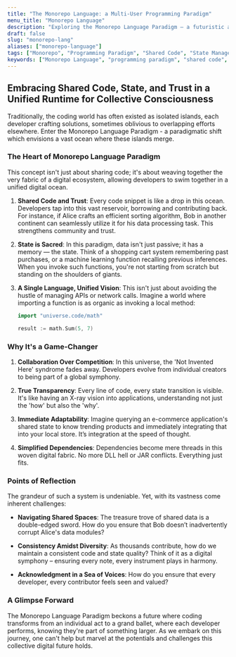 ```yaml
---
title: "The Monorepo Language: a Multi-User Programming Paradigm"
menu_title: "Monorepo Language"
description: "Exploring the Monorepo Language Paradigm — a futuristic arena where code isn’t just written but is collaboratively shared, run, and evolved, emphasizing that data is as integral as code."
draft: false
slug: "monorepo-lang"
aliases: ["monorepo-language"]
tags: ["Monorepo", "Programming Paradigm", "Shared Code", "State Management", "Trust", "Collaboration"]
keywords: ["Monorepo Language", "programming paradigm", "shared code", "multi-user coding", "collaborative programming", "unified runtime", "code trust", "shared state", "Monorepo benefits", "coding evolution", "open-source collaboration", "transparent development", "single language", "integrated dependencies", "collective coding", "next-gen software development", "Monorepo challenges", "future of coding"]
---
```


## Embracing Shared Code, State, and Trust in a Unified Runtime for Collective Consciousness

Traditionally, the coding world has often existed as isolated islands, each developer crafting solutions, sometimes oblivious to overlapping efforts elsewhere. Enter the Monorepo Language Paradigm - a paradigmatic shift which envisions a vast ocean where these islands merge.

### **The Heart of Monorepo Language Paradigm**

This concept isn't just about sharing code; it's about weaving together the very fabric of a digital ecosystem, allowing developers to swim together in a unified digital ocean.

1. **Shared Code and Trust**: Every code snippet is like a drop in this ocean. Developers tap into this vast reservoir, borrowing and contributing back. For instance, if Alice crafts an efficient sorting algorithm, Bob in another continent can seamlessly utilize it for his data processing task. This strengthens community and trust.

2. **State is Sacred**: In this paradigm, data isn't just passive; it has a memory — the state. Think of a shopping cart system remembering past purchases, or a machine learning function recalling previous inferences. When you invoke such functions, you're not starting from scratch but standing on the shoulders of giants.

3. **A Single Language, Unified Vision**: This isn't just about avoiding the hustle of managing APIs or network calls. Imagine a world where importing a function is as organic as invoking a local method:
   ```go
   import "universe.code/math"

   result := math.Sum(5, 7)
   ```

### Why It's a Game-Changer

1. **Collaboration Over Competition**: In this universe, the 'Not Invented Here' syndrome fades away. Developers evolve from individual creators to being part of a global symphony.

2. **True Transparency**: Every line of code, every state transition is visible. It's like having an X-ray vision into applications, understanding not just the 'how' but also the 'why'.

3. **Immediate Adaptability**: Imagine querying an e-commerce application's shared state to know trending products and immediately integrating that into your local store. It’s integration at the speed of thought.

4. **Simplified Dependencies**: Dependencies become mere threads in this woven digital fabric. No more DLL hell or JAR conflicts. Everything just fits.

### **Points of Reflection**

The grandeur of such a system is undeniable. Yet, with its vastness come inherent challenges:

- **Navigating Shared Spaces**: The treasure trove of shared data is a double-edged sword. How do you ensure that Bob doesn’t inadvertently corrupt Alice's data modules?

- **Consistency Amidst Diversity**: As thousands contribute, how do we maintain a consistent code and state quality? Think of it as a digital symphony – ensuring every note, every instrument plays in harmony.

- **Acknowledgment in a Sea of Voices**: How do you ensure that every developer, every contributor feels seen and valued?

### A Glimpse Forward

The Monorepo Language Paradigm beckons a future where coding transforms from an individual act to a grand ballet, where each developer performs, knowing they're part of something larger. As we embark on this journey, one can't help but marvel at the potentials and challenges this collective digital future holds.
